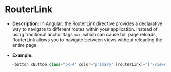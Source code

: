 # RouterLink

- **Description:** 
  In Angular, the RouterLink directive provides a declarative way to navigate to different routes within your application. Instead of using traditional anchor tags `<a>`, which can cause full page reloads, RouterLink allows you to navigate between views without reloading the entire page.

- **Example:**
  ```typescript
  <button cButton class="px-4" color="primary" [routerLink]="['/view/dashboard']">
